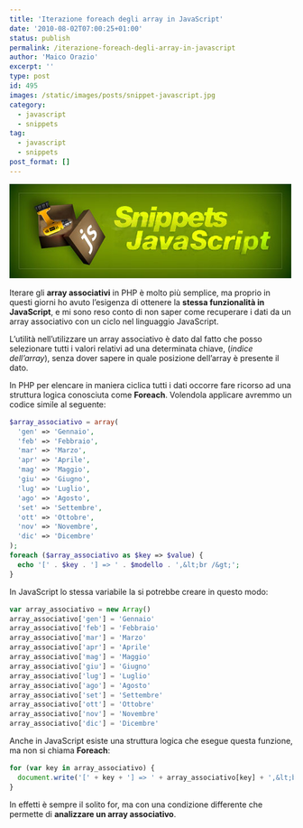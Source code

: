 ```yaml
---
title: 'Iterazione foreach degli array in JavaScript'
date: '2010-08-02T07:00:25+01:00'
status: publish
permalink: /iterazione-foreach-degli-array-in-javascript
author: 'Maico Orazio'
excerpt: ''
type: post
id: 495
images: /static/images/posts/snippet-javascript.jpg
category:
  - javascript
  - snippets
tag:
  - javascript
  - snippets
post_format: []
---
```


![snippet-javascript.jpg](/static/images/posts/snippet-javascript.jpg)

Iterare gli **array associativi** in PHP è molto più semplice, ma proprio in questi giorni ho avuto l’esigenza di ottenere la **stessa funzionalità in JavaScript**, e mi sono reso conto di non saper come recuperare i dati da un array associativo con un ciclo nel linguaggio JavaScript.

L’utilità nell’utilizzare un array associativo è dato dal fatto che posso selezionare tutti i valori relativi ad una determinata chiave, (_indice dell’array_), senza dover sapere in quale posizione dell’array è presente il dato.

In PHP per elencare in maniera ciclica tutti i dati occorre fare ricorso ad una struttura logica conosciuta come **Foreach**. Volendola applicare avremmo un codice simile al seguente:

```php
$array_associativo = array(
  'gen' => 'Gennaio',
  'feb' => 'Febbraio',
  'mar' => 'Marzo',
  'apr' => 'Aprile',
  'mag' => 'Maggio',
  'giu' => 'Giugno',
  'lug' => 'Luglio',
  'ago' => 'Agosto',
  'set' => 'Settembre',
  'ott' => 'Ottobre',
  'nov' => 'Novembre',
  'dic' => 'Dicembre'
);
foreach ($array_associativo as $key => $value) {
  echo '[' . $key . '] => ' . $modello . ',&lt;br /&gt;';
}
```

In JavaScript lo stessa variabile la si potrebbe creare in questo modo:

```js
var array_associativo = new Array()
array_associativo['gen'] = 'Gennaio'
array_associativo['feb'] = 'Febbraio'
array_associativo['mar'] = 'Marzo'
array_associativo['apr'] = 'Aprile'
array_associativo['mag'] = 'Maggio'
array_associativo['giu'] = 'Giugno'
array_associativo['lug'] = 'Luglio'
array_associativo['ago'] = 'Agosto'
array_associativo['set'] = 'Settembre'
array_associativo['ott'] = 'Ottobre'
array_associativo['nov'] = 'Novembre'
array_associativo['dic'] = 'Dicembre'
```

Anche in JavaScript esiste una struttura logica che esegue questa funzione, ma non si chiama **Foreach**:

```js
for (var key in array_associativo) {
  document.write('[' + key + '] => ' + array_associativo[key] + ',&lt;br /&gt; ')
}
```

In effetti è sempre il solito for, ma con una condizione differente che permette di **analizzare un array associativo**.
